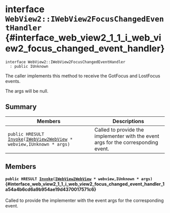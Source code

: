 # interface `WebView2::IWebView2FocusChangedEventHandler` {#interface_web_view2_1_1_i_web_view2_focus_changed_event_handler}

```
interface WebView2::IWebView2FocusChangedEventHandler
  : public IUnknown
```  

The caller implements this method to receive the GotFocus and LostFocus events.

The args will be null.

## Summary

 Members                        | Descriptions                                
--------------------------------|---------------------------------------------
`public HRESULT `[`Invoke`](#interface_web_view2_1_1_i_web_view2_focus_changed_event_handler_1a54a4b6cd6a9b954ae19d4370017571c6)`(`[`IWebView2WebView`](WebView2--IWebView2WebView.md#interface_web_view2_1_1_i_web_view2_web_view)` * webview,IUnknown * args)` | Called to provide the implementer with the event args for the corresponding event.

## Members

#### `public HRESULT `[`Invoke`](#interface_web_view2_1_1_i_web_view2_focus_changed_event_handler_1a54a4b6cd6a9b954ae19d4370017571c6)`(`[`IWebView2WebView`](WebView2--IWebView2WebView.md#interface_web_view2_1_1_i_web_view2_web_view)` * webview,IUnknown * args)` {#interface_web_view2_1_1_i_web_view2_focus_changed_event_handler_1a54a4b6cd6a9b954ae19d4370017571c6}

Called to provide the implementer with the event args for the corresponding event.

